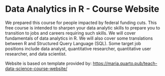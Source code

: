 # Data Analytics in R - Course Website

We prepared this course for people impacted by federal funding cuts. This free course is intended to sharpen your data analytic skills to prepare you to transition to jobs and careers requiring such skills. We will cover fundamentals of data analytics in R. We will also cover some translations between R and Structured Query Language (SQL). Some target job positions include data analyst, quantitative researcher, quantitative user researcher, and data scientist.

Website is based on template provided by:
https://maria.quarto.pub/teach-data-science-course-website/